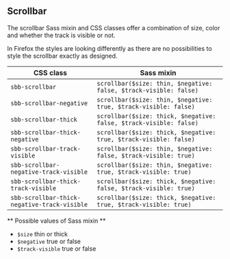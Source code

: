 ## Scrollbar

The scrollbar Sass mixin and CSS classes offer a combination of size, color and whether the track is visible or not.

In Firefox the styles are looking differently as there are no possibilities to style the scrollbar exactly as designed.

| CSS class                                    | Sass mixin                                                         |
| -------------------------------------------- | ------------------------------------------------------------------ |
| `sbb-scrollbar`                              | `scrollbar($size: thin, $negative: false, $track-visible: false)`  |
| `sbb-scrollbar-negative`                     | `scrollbar($size: thin, $negative: true, $track-visible: false)`   |
| `sbb-scrollbar-thick`                        | `scrollbar($size: thick, $negative: false, $track-visible: false)` |
| `sbb-scrollbar-thick-negative`               | `scrollbar($size: thick, $negative: true, $track-visible: false)`  |
| `sbb-scrollbar-track-visible`                | `scrollbar($size: thin, $negative: false, $track-visible: true)`   |
| `sbb-scrollbar-negative-track-visible`       | `scrollbar($size: thin, $negative: true, $track-visible: true)`    |
| `sbb-scrollbar-thick-track-visible`          | `scrollbar($size: thick, $negative: false, $track-visible: true)`  |
| `sbb-scrollbar-thick-negative-track-visible` | `scrollbar($size: thick, $negative: true, $track-visible: true)`   |

** Possible values of Sass mixin **

- `$size` thin or thick
- `$negative` true or false
- `$track-visible` true or false
